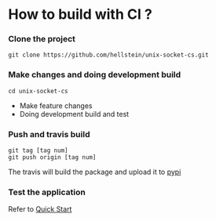 # How to build with CI ?

### Clone the project
```
git clone https://github.com/hellstein/unix-socket-cs.git
```

### Make changes and doing development build
```
cd unix-socket-cs
```
* Make feature changes
* Doing development build and test

### Push and travis build
```
git tag [tag num]
git push origin [tag num]
```
The travis will build the package and upload it to [pypi](https://pypi.org/project/usocketgen/#history)

### Test the application
Refer to [Quick Start](../qs/deployment.md)
